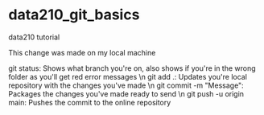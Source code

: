 # data210_git_basics
data210 tutorial

This change was made on my local machine

git status: Shows what branch you're on, also shows if you're in the wrong folder as you'll get red error messages \n
git add .: Updates you're local repository with the changes you've made \n
git commit -m "Message": Packages the changes you've made ready to send \n
git push -u origin main: Pushes the commit to the online repository